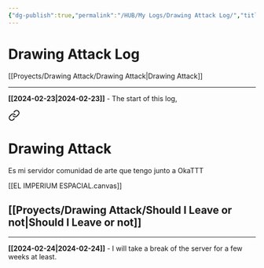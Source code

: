 ```yaml
---
{"dg-publish":true,"permalink":"/HUB/My Logs/Drawing Attack Log/","title":"Drawing Attack Logs","created":"Friday, 2024-02-23, 2:19:34 am","updated":"Friday, 2024-02-23, 2:57:58 am"}
---
```



# Drawing Attack Log

[[Proyects/Drawing Attack/Drawing Attack\|Drawing Attack]]

---

**[[2024-02-23\|2024-02-23]]** - The start of this log,


<div class="transclusion internal-embed is-loaded"><a class="markdown-embed-link" href="/proyects/drawing-attack/drawing-attack/#should-i-leave" aria-label="Open link"><svg xmlns="http://www.w3.org/2000/svg" width="24" height="24" viewBox="0 0 24 24" fill="none" stroke="currentColor" stroke-width="2" stroke-linecap="round" stroke-linejoin="round" class="svg-icon lucide-link"><path d="M10 13a5 5 0 0 0 7.54.54l3-3a5 5 0 0 0-7.07-7.07l-1.72 1.71"></path><path d="M14 11a5 5 0 0 0-7.54-.54l-3 3a5 5 0 0 0 7.07 7.07l1.71-1.71"></path></svg></a><div class="markdown-embed">




# Drawing Attack

Es mi servidor comunidad de arte que tengo junto a OkaTTT

[[EL IMPERIUM ESPACIAL.canvas]]

## [[Proyects/Drawing Attack/Should I Leave or not\|Should I Leave or not]]




</div></div>


---
**[[2024-02-24\|2024-02-24]]** - I will take a break of the server for a few weeks at least.
